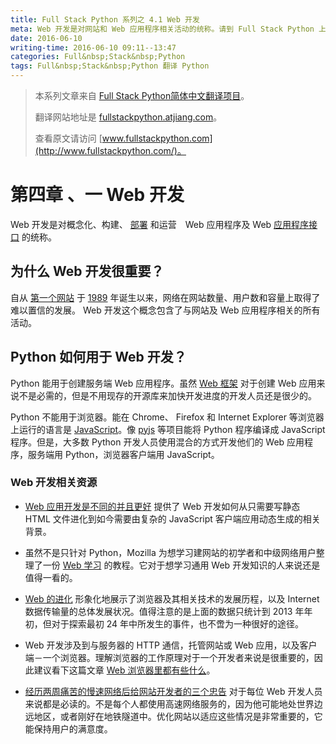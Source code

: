 ```yaml
---
title: Full Stack Python 系列之 4.1 Web 开发
meta: Web 开发是对网站和 Web 应用程序相关活动的统称。请到 Full Stack Python 上了解理解信息。
date: 2016-06-10
writing-time: 2016-06-10 09:11--13:47
categories: Full&nbsp;Stack&nbsp;Python
tags: Full&nbsp;Stack&nbsp;Python 翻译 Python
---
```


> 本系列文章来自 [Full Stack Python简体中文翻译项目](https://github.com/haiiiiiyun/fullstackpython.cn)。
>
> 翻译网站地址是 [fullstackpython.atjiang.com](http://fullstackpython.atjiang.com)。
>
> 查看原文请访问 [www.fullstackpython.com](http://www.fullstackpython.com/)。

# 第四章 、一  Web 开发

Web 开发是对概念化、构建、 [部署](http://fullstackpython.atjiang.com/deployment.html) 和运营　Web 应用程序及 Web [应用程序接口](http://fullstackpython.atjiang.com/application-programming-interfaces.html) 的统称。

## 为什么 Web 开发很重要？
自从 [第一个网站](http://info.cern.ch/hypertext/WWW/TheProject.html) 于 [1989](http://home.cern/topics/birth-web) 年诞生以来，网络在网站数量、用户数和容量上取得了难以置信的发展。 Web 开发这个概念包含了与网站及 Web 应用程序相关的所有活动。

## Python 如何用于 Web 开发？
Python 能用于创建服务端 Web 应用程序。虽然 [Web 框架](http://fullstackpython.atjiang.com/web-frameworks.html) 对于创建 Web 应用来说不是必需的，但是不用现存的开源库来加快开发进度的开发人员还是很少的。

Python 不能用于浏览器。能在 Chrome、 Firefox 和 Internet Explorer 等浏览器上运行的语言是 [JavaScript](http://fullstackpython.atjiang.com/javascript.html)。像 [pyjs](http://pyjs.org/) 等项目能将 Python 程序编译成 JavaScript 程序。但是，大多数 Python 开发人员使用混合的方式开发他们的 Web 应用程序，服务端用 Python，浏览器客户端用 JavaScript。 

### Web 开发相关资源
* [Web 应用开发是不同的并且更好](http://radar.oreilly.com/2014/01/web-application-development-is-different-and-better.html) 提供了 Web 开发如何从只需要写静态 HTML 文件进化到如今需要由复杂的 JavaScript 客户端应用动态生成的相关背景。

* 虽然不是只针对 Python，Mozilla 为想学习建网站的初学者和中级网络用户整理了一份 [Web 学习](https://developer.mozilla.org/en-US/Learn) 的教程。它对于想学习通用 Web 开发知识的人来说还是值得一看的。

* [Web 的进化](http://www.evolutionoftheweb.com/) 形象化地展示了浏览器及其相关技术的发展历程，以及 Internet 数据传输量的总体发展状况。值得注意的是上面的数据只统计到 2013 年年初，但对于探索最初 24 年中所发生的事件，也不啻为一种很好的途径。

* Web 开发涉及到与服务器的 HTTP 通信，托管网站或 Web 应用，以及客户端－一个浏览器。理解浏览器的工作原理对于一个开发者来说是很重要的，因此建议看下这篇文章
  [Web 浏览器里都有些什么](https://medium.com/@camaelon/what-s-in-a-web-browser-83793b51df6c)。

* [经历两周痛苦的慢速网络后给网站开发者的三个忠告](https://medium.com/@zengabor/three-takeaways-for-web-developers-after-two-weeks-of-painfully-slow-internet-9e7f6d47726e) 对于每位 Web 开发人员来说都是必读的。不是每个人都使用高速网络服务的，因为他可能地处世界边远地区，或者刚好在地铁隧道中。优化网站以适应这些情况是非常重要的，它能保持用户的满意度。
